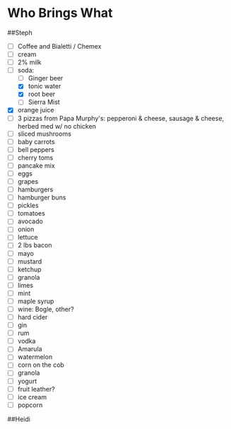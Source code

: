# Who Brings What

##Steph
- [ ] Coffee and Bialetti / Chemex
- [ ] cream
- [ ] 2% milk
- [ ] soda: 
    - [ ] Ginger beer
    - [x] tonic water
    - [x] root beer
    - [ ] Sierra Mist
- [x] orange juice
- [ ] 3 pizzas from Papa Murphy's: pepperoni & cheese, sausage & cheese, herbed med w/ no chicken
- [ ] sliced mushrooms
- [ ] baby carrots
- [ ] bell peppers
- [ ] cherry toms
- [ ] pancake mix
- [ ] eggs
- [ ] grapes
- [ ] hamburgers
- [ ] hamburger buns
- [ ] pickles
- [ ] tomatoes
- [ ] avocado
- [ ] onion
- [ ] lettuce
- [ ] 2 lbs bacon
- [ ] mayo
- [ ] mustard
- [ ] ketchup
- [ ] granola
- [ ] limes
- [ ] mint
- [ ] maple syrup
- [ ] wine: Bogle, other?
- [ ] hard cider
- [ ] gin
- [ ] rum
- [ ] vodka
- [ ] Amarula
- [ ] watermelon
- [ ] corn on the cob
- [ ] granola
- [ ] yogurt
- [ ] fruit leather?
- [ ] ice cream
- [ ] popcorn

##Heidi
